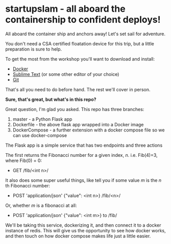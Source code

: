 # startupslam - all aboard the containership to confident deploys!

All aboard the container ship and anchors away! Let's set sail for adventure. 

You don't need a CSA certified floatation device for this trip, but a little preparation is sure to help.

To get the most from the workshop you'll want to download and install:
* [Docker](https://docs.docker.com/install/) 
* [Sublime Text](https://www.sublimetext.com/3) (or some other editor of your choice)
* [Git](https://git-scm.com/book/en/v2/Getting-Started-Installing-Git) 

That's all you need to do before hand. The rest we'll cover in person.

**Sure, that's great, but what's in this repo?**

Great question, I'm glad you asked. This repo has three branches:
1. master - a Python Flask app
2. Dockerfile - the above flask app wrapped into a Docker image
3. DockerCompose - a further extension with a docker compose file so we can use docker-compose

The Flask app is a simple service that has two endpoints and three actions

The first returns the Fibonacci number for a given index, _n_. i.e. Fib(4)=3, where Fib(0) = 0:
* GET /fib/<int n\>/

It also does some super useful things, like tell you if some value _m_ is the _n_ th Fibonacci number:
* POST 'application/json' {"value": <int n\>} /fib/<n\>/

Or, whether _m_ is a fibonacci at all:

* POST 'application/json' {"value": <int m\>} to /fib/ 
 
 
We'll be taking this service, dockerizing it, and then connect it to a docker instance of redis. This will give us the opportunity to see how docker works, and then touch on how docker compose makes life just a little easier.

